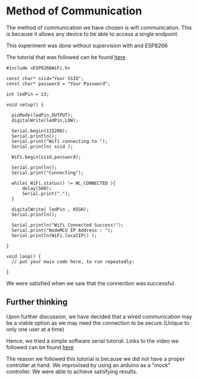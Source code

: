 # Method of Communication

The method of communication we have chosen is wifi communication. This is because it allows any device to be able to access a single endpoint.

This experiment was done without supervision with and ESP8266

The tutorial that was followed can be found [here](https://www.youtube.com/watch?v=TnWDlHpY56o)

```
#include <ESP8266WiFi.h>

const char* ssid="Your SSID";
const char* password = "Your Password";

int ledPin = 13;

void setup() {
  
  pinMode(ledPin,OUTPUT);
  digitalWrite(ledPin,LOW);

  Serial.begin(115200);
  Serial.println();
  Serial.print("Wifi connecting to ");
  Serial.println( ssid );

  WiFi.begin(ssid,password);

  Serial.println();
  Serial.print("Connecting");

  while( WiFi.status() != WL_CONNECTED ){
      delay(500);
      Serial.print(".");        
  }

  digitalWrite( ledPin , HIGH);
  Serial.println();

  Serial.println("Wifi Connected Success!");
  Serial.print("NodeMCU IP Address : ");
  Serial.println(WiFi.localIP() );

}

void loop() {
  // put your main code here, to run repeatedly:

}
```

We were satisfied when we saw that the connection was successful.

## Further thinking

Upon further discussion, we have decided that a wired communication may be a viable option as we may need the connection to be secure.(Unique to only one user at a time)

Hence, we tried a simple software serial tutorial. Links to the video we followed can be found [here](https://www.youtube.com/watch?v=zYWUVMwSxHw)

The reason we followed this tutorial is because we did not have a proper controller at hand. We improvised by using an arduino as a "mock" controller.
We were able to achieve satisfying results.
